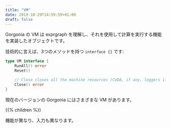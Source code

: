 ```yaml
---
title: "VM"
date: 2019-10-29T14:59:59+01:00
draft: false
---
```


Gorgonia の VM は exprgraph を理解し、それを使用して計算を実行する機能を実装したオブジェクトです。

技術的に言えば、3つのメソッドを持つ `interface {}` です:

```go
type VM interface {
    RunAll() error
    Reset()

    // Close closes all the machine resources (CUDA, if any, loggers if any)
    Close() error
}
```

現在のバージョンの Gorgonia にはさまざまな VM があります。

{{% children %}}

機能が異なり、入力も異なります。
